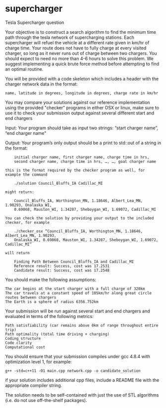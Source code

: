 # supercharger
Tesla Supercharger question

Your objective is to construct a search algorithm to find the minimum time path through the tesla
network of supercharging stations. Each supercharger will refuel the vehicle at a different rate
given in km/hr of charge time. Your route does not have to fully charge at every visited charger,
so long as it never runs out of charge between two chargers. You should expect to need no more 
than 4-6 hours to solve this problem. We suggest implementing a quick brute force method before
attempting to find an optimal routine.


You will be provided with a code skeleton which includes a header with the charger network data
in the format:

	name, latitude in degrees, longitude in degrees, charge rate in km/hr


You may compare your solutions against our reference implementation using the provided
"checker" programs in either OSX or linux, make sure to use it to check your submission output
against several different start and end chargers


Input: Your program should take as input two strings: “start charger name”, “end charger name"


Output: Your program’s only output should be a print to std::out of a string in the format:

		initial charger name, first charger name, charge time in hrs, 
		second charger name, charge time in hrs, …, …, goal charger name

	this is the format required by the checker program as well, for example the command

		./solution Council_Bluffs_IA Cadillac_MI 

	might return:

		Council_Bluffs_IA, Worthington_MN, 1.18646, Albert_Lea_MN, 1.90293, Onalaska_WI, 
		0.69868, Mauston_WI, 1.34287, Sheboygan_WI, 1.69072, Cadillac_MI
	
	You can check the solution by providing your output to the included checker, for example
		
		./checker_osx “Council_Bluffs_IA, Worthington_MN, 1.18646, Albert_Lea_MN, 1.90293, 
		Onalaska_WI, 0.69868, Mauston_WI, 1.34287, Sheboygan_WI, 1.69072, Cadillac_MI”
	
	will return 
		
		Finding Path Between Council_Bluffs_IA and Cadillac_MI
		Reference result: Success, cost was 17.2531
		Candidate result: Success, cost was 17.2548


You should make the following assumptions:

	The car begins at the start charger with a full charge of 320km
	The car travels at a constant speed of 105km/hr along great circle routes between chargers
	The Earth is a sphere of radius 6356.752km


Your submission will be run against several start and end chargers and evaluated in terms of the 
following metrics:

	Path satisfiability (car remains above 0km of range throughout entire trip)
	Path optimality (total time driving + charging)
	Coding structure
	Code clarity
	Computational cost


You should ensure that your submission compiles under gcc 4.8.4 with optimization level 1, for example:

	g++ -std=c++11 -O1 main.cpp network.cpp -o candidate_solution

if your solution includes additional cpp files, include a README file with the appropriate compiler string.


The solution needs to be self-contained with just the use of STL algorithms (i.e. do not use off-the-shelf packages).